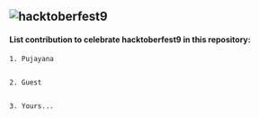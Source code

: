 ## <img alt="hacktoberfest9" src="https://github.com/pujayana/pujayana/blob/main/assets/hacktoberfest9/virtual-background-hacktoberfest9.png">
#### List contribution to celebrate hacktoberfest9 in this repository: ####

    1. Pujayana


    2. Guest


    3. Yours...